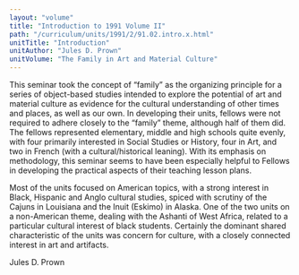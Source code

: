 ```yaml
---
layout: "volume"
title: "Introduction to 1991 Volume II"
path: "/curriculum/units/1991/2/91.02.intro.x.html"
unitTitle: "Introduction"
unitAuthor: "Jules D. Prown"
unitVolume: "The Family in Art and Material Culture"
---
```

<body>
 <p>
  This seminar took the concept of “family” as the organizing principle for a series of object-based studies intended to explore the potential of art and material culture as evidence for the cultural understanding of other times and places, as well as our own. In developing their units, fellows were not required to adhere closely to the “family” theme, although half of them did. The fellows represented elementary, middle and high schools quite evenly, with four primarily interested in Social Studies or History, four in Art, and two in French (with a cultural/historical leaning). With its emphasis on methodology, this seminar seems to have been especially helpful to Fellows in developing the practical aspects of their teaching lesson plans.
 </p>
 <p>
  Most of the units focused on American topics, with a strong interest in Black, Hispanic and Anglo cultural studies, spiced with scrutiny of the Cajuns in Louisiana and the Inuit (Eskimo) in Alaska. One of the two units on a non-American theme, dealing with the Ashanti of West Africa, related to a particular cultural interest of black students. Certainly the dominant shared characteristic of the units was concern for culture, with a closely connected interest in art and artifacts.
 </p>
 <p>
  Jules D. Prown
 </p>

</body>